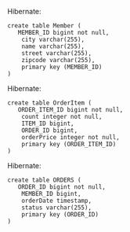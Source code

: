 Hibernate:

    create table Member (
       MEMBER_ID bigint not null,
        city varchar(255),
        name varchar(255),
        street varchar(255),
        zipcode varchar(255),
        primary key (MEMBER_ID)
    )
Hibernate:

    create table OrderItem (
       ORDER_ITEM_ID bigint not null,
        count integer not null,
        ITEM_ID bigint,
        ORDER_ID bigint,
        orderPrice integer not null,
        primary key (ORDER_ITEM_ID)
    )
Hibernate:

    create table ORDERS (
       ORDER_ID bigint not null,
        MEMBER_ID bigint,
        orderDate timestamp,
        status varchar(255),
        primary key (ORDER_ID)
    )
